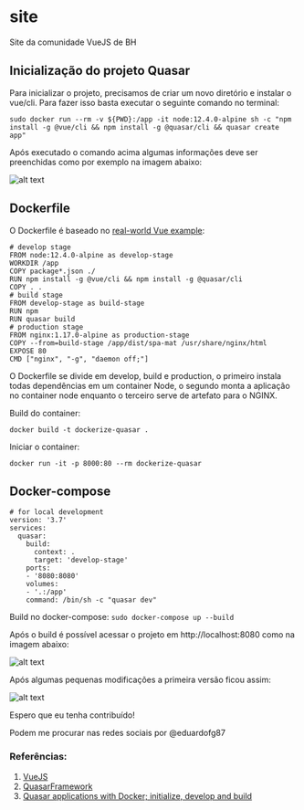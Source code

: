 # site
Site da comunidade VueJS de BH

## Inicialização do projeto Quasar
Para inicializar o projeto, precisamos de criar um novo diretório e instalar o vue/cli. Para fazer isso basta executar o seguinte comando no terminal:

`sudo docker run --rm -v ${PWD}:/app -it node:12.4.0-alpine sh -c "npm install -g @vue/cli && npm install -g @quasar/cli && quasar create app"`

Após executado o comando acima algumas informações deve ser preenchidas como por exemplo na imagem abaixo:

![alt text](https://github.com/vuebh/site/blob/master/assets/quasar_cli.png)

## Dockerfile
O Dockerfile é baseado no [real-world Vue example](https://vuejs.org/v2/cookbook/dockerize-vuejs-app.html#Real-World-Example):

```
# develop stage
FROM node:12.4.0-alpine as develop-stage
WORKDIR /app
COPY package*.json ./
RUN npm install -g @vue/cli && npm install -g @quasar/cli
COPY . .
# build stage
FROM develop-stage as build-stage
RUN npm
RUN quasar build
# production stage
FROM nginx:1.17.0-alpine as production-stage
COPY --from=build-stage /app/dist/spa-mat /usr/share/nginx/html
EXPOSE 80
CMD ["nginx", "-g", "daemon off;"]
```

O Dockerfile se divide em develop, build e production, o primeiro instala todas dependências em um container Node, o segundo monta a aplicação no container node enquanto o terceiro serve de artefato para o NGINX.

Build do container:

`docker build -t dockerize-quasar .`

Iniciar o container:

`docker run -it -p 8000:80 --rm dockerize-quasar`

## Docker-compose

```
# for local development
version: '3.7'
services:
  quasar:
    build:
      context: .
      target: 'develop-stage'
    ports:
    - '8080:8080'
    volumes:
    - '.:/app'
    command: /bin/sh -c "quasar dev"
```

Build no docker-compose: 
`sudo docker-compose up --build`

Após o build é possível acessar o projeto em http://localhost:8080 como na imagem abaixo:

![alt text](https://github.com/vuebh/site/blob/master/assets/quasar_localhost.png)


Após algumas pequenas modificações a primeira versão ficou assim:

![alt text](https://github.com/vuebh/site/blob/master/assets/quasar_localhost_vuejsbh.png)

Espero que eu tenha contribuído!

Podem me procurar nas redes sociais por @eduardofg87


### Referências:

1. [VueJS](https://vuejs.org/)
1. [QuasarFramework](https://quasar.dev/)
1. [Quasar applications with Docker; initialize, develop and build](https://medium.com/@jwdobken/develop-quasar-applications-with-docker-a19c38d4a6ac)